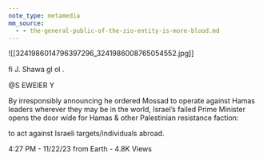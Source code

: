```yaml
---
note_type: metamedia
mm_source:
  - - the-general-public-of-the-zio-entity-is-more-blood.md
---
```


![[3241986014796397296_3241986008765054552.jpg]]

ﬁ J. Shawa gl ol .

@S EWEIER Y

By irresponsibly announcing he ordered
Mossad to operate against Hamas leaders
wherever they may be in the world, Israel’s
failed Prime Minister opens the door wide for
Hamas & other Palestinian resistance faction:

to act against Israeli targets/individuals
abroad.

4:27 PM - 11/22/23 from Earth - 4.8K Views


